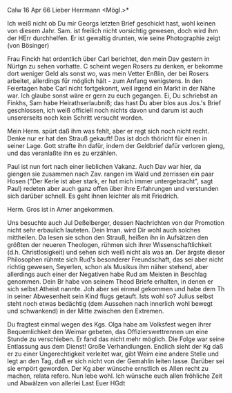  Calw 16 Apr 66
Lieber Herrmann <Mögl.>*

Ich weiß nicht ob Du mir Georgs letzten Brief geschickt hast, wohl keinen von diesem Jahr. Sam. ist freilich nicht vorsichtig gewesen, doch wird ihm der HErr durchhelfen. Er ist gewaltig drunten, wie seine Photographie zeigt (von Bösinger)

Frau Finckh hat ordentlich über Carl berichtet, den mein Dav gestern in Nürtgn zu sehen vorhatte. C scheint wegen Rosers zu denken, er bekomme dort weniger Geld als sonst wo, was mein Vetter Enßlin, der bei Rosers arbeitet, allerdings für möglich hält - zum Anfang wenigstens. In den Feiertagen habe Carl nicht fortgekonnt, weil irgend ein Markt in der Nähe war. Ich glaube sonst wäre er gern zu euch gegangen. Ei, Du schriebst an Finkhs, Sam habe Heirathserlaubniß; das hast Du aber blos aus Jos.'s Brief geschlossen, ich weiß officiell noch nichts davon und darum ist auch unsererseits noch kein Schritt versucht worden.

Mein Herm. spürt daß ihm was fehlt, aber er regt sich noch nicht recht. Denke nur er hat den Strauß gekauft! Das ist doch thöricht für einen in seiner Lage. Gott strafte ihn dafür, indem der Geldbrief dafür verloren gieng, und das veranlaßte ihn es zu erzählen.

Paul ist nun fort nach einer lieblichen Vakanz. Auch Dav war hier, da giengen sie zusammen nach Zav. rangen im Wald und zerrissen ein paar Hosen ("Der Kerle ist aber stark, er hat mich immer untergebracht", sagt Paul) redeten aber auch ganz offen über ihre Erfahrungen und verstunden sich darüber schnell. Es geht ihnen leichter als mit Friedrich.

Herm. Gros ist in Amer angekommen.

Uns besuchte auch Jul Deßelberger, dessen Nachrichten von der Promotion nicht sehr erbaulich lauteten. Dein Iman. wird Dir wohl auch solches mittheilen. Da lesen sie schon den Strauß, heißen ihn in Aufsätzen den größten der neueren Theologen, rühmen sich ihrer Wissenschaftlichkeit (d.h. Christlosigkeit) und sehen sich weiß nicht als was an. Der ärgste dieser Philosophen rühmte sich Rud's besonderer Freundschaft, das sei aber nicht richtig gewesen, Seyerlen, schon als Musikus ihm näher stehend, aber allerdings auch einer der Negativen habe Rud am Meisten in Beschlag genommen. Dein Br habe von seinem Theod Briefe erhalten, in denen er sich selbst Atheist nannte. Joh aber sei einmal gekommen und habe dem Th in seiner Abwesenheit sein Kind flugs getauft. Ists wohl so? Julius selbst steht noch etwas bedächtig (dem Aussehen nach innerlich wohl bewegt und schwankend) in der Mitte zwischen den Extremen.

Du fragtest einmal wegen des Kgs. Olga habe am Volksfest wegen ihrer Bequemlichkeit den Weimar gebeten, das Offizierswettrennen um eine Stunde zu verschieben. Er fand das nicht mehr möglich. Die Folge war seine Entlassung aus dem Dienst! Große Verhandlungen. Endlich sieht der Kg daß er zu einer Ungerechtigkeit verleitet war, gibt Weim eine andere Stelle und legt an den Tag, daß er sich nicht von der Gemahlin leiten lasse. Darüber sei sie empört geworden. Der Kg aber wünsche ernstlich es Allen recht zu machen, relata refero. Nun lebe wohl. Ich wünsche euch allen fröhliche Zeit und Abwälzen von allerlei Last
 Euer HGdt
